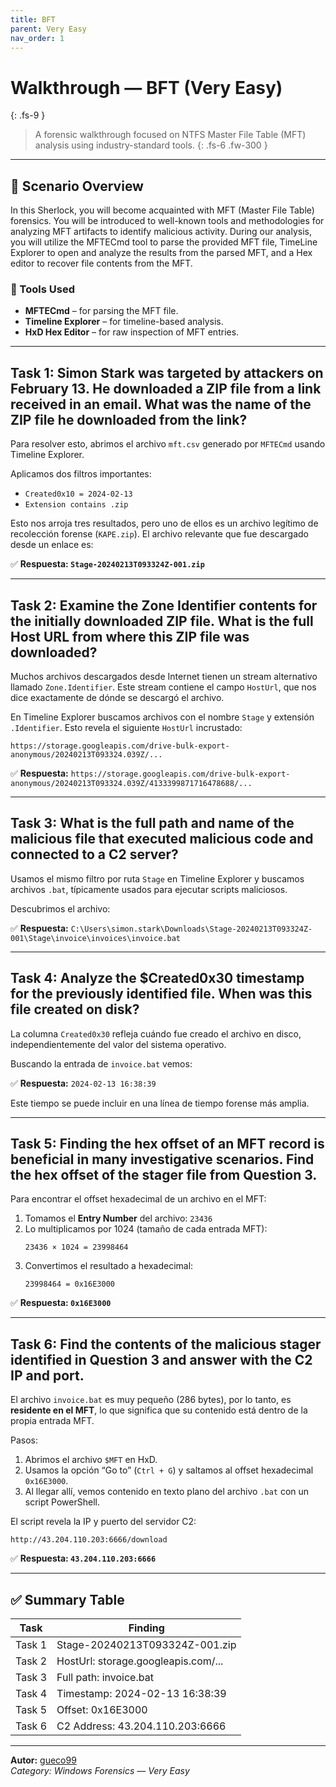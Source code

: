```yaml
---
title: BFT
parent: Very Easy
nav_order: 1
---
```


# Walkthrough — BFT (Very Easy)
{: .fs-9 }

> A forensic walkthrough focused on NTFS Master File Table (MFT) analysis using industry-standard tools.
{: .fs-6 .fw-300 }

---

## 🧭 Scenario Overview

In this Sherlock, you will become acquainted with MFT (Master File Table) forensics. You will be introduced to well-known tools and methodologies for analyzing MFT artifacts to identify malicious activity. During our analysis, you will utilize the MFTECmd tool to parse the provided MFT file, TimeLine Explorer to open and analyze the results from the parsed MFT, and a Hex editor to recover file contents from the MFT.

### 🔧 Tools Used

- **MFTECmd** – for parsing the MFT file.
- **Timeline Explorer** – for timeline-based analysis.
- **HxD Hex Editor** – for raw inspection of MFT entries.

---

## Task 1: Simon Stark was targeted by attackers on February 13. He downloaded a ZIP file from a link received in an email. What was the name of the ZIP file he downloaded from the link?

Para resolver esto, abrimos el archivo `mft.csv` generado por `MFTECmd` usando Timeline Explorer.

Aplicamos dos filtros importantes:
- `Created0x10 = 2024-02-13`
- `Extension contains .zip`

Esto nos arroja tres resultados, pero uno de ellos es un archivo legítimo de recolección forense (`KAPE.zip`). El archivo relevante que fue descargado desde un enlace es:

✅ **Respuesta: `Stage-20240213T093324Z-001.zip`**

---

## Task 2: Examine the Zone Identifier contents for the initially downloaded ZIP file. What is the full Host URL from where this ZIP file was downloaded?

Muchos archivos descargados desde Internet tienen un stream alternativo llamado `Zone.Identifier`. Este stream contiene el campo `HostUrl`, que nos dice exactamente de dónde se descargó el archivo.

En Timeline Explorer buscamos archivos con el nombre `Stage` y extensión `.Identifier`. Esto revela el siguiente `HostUrl` incrustado:

```
https://storage.googleapis.com/drive-bulk-export-anonymous/20240213T093324.039Z/...
```

✅ **Respuesta:**
`https://storage.googleapis.com/drive-bulk-export-anonymous/20240213T093324.039Z/4133399871716478688/...`

---

## Task 3: What is the full path and name of the malicious file that executed malicious code and connected to a C2 server?

Usamos el mismo filtro por ruta `Stage` en Timeline Explorer y buscamos archivos `.bat`, típicamente usados para ejecutar scripts maliciosos.

Descubrimos el archivo:

✅ **Respuesta:**
`C:\Users\simon.stark\Downloads\Stage-20240213T093324Z-001\Stage\invoice\invoices\invoice.bat`

---

## Task 4: Analyze the $Created0x30 timestamp for the previously identified file. When was this file created on disk?

La columna `Created0x30` refleja cuándo fue creado el archivo en disco, independientemente del valor del sistema operativo.

Buscando la entrada de `invoice.bat` vemos:

✅ **Respuesta:**
`2024-02-13 16:38:39`

Este tiempo se puede incluir en una línea de tiempo forense más amplia.

---

## Task 5: Finding the hex offset of an MFT record is beneficial in many investigative scenarios. Find the hex offset of the stager file from Question 3.

Para encontrar el offset hexadecimal de un archivo en el MFT:

1. Tomamos el **Entry Number** del archivo: `23436`
2. Lo multiplicamos por 1024 (tamaño de cada entrada MFT):
   ```
   23436 × 1024 = 23998464
   ```
3. Convertimos el resultado a hexadecimal:
   ```
   23998464 = 0x16E3000
   ```

✅ **Respuesta: `0x16E3000`**

---

## Task 6: Find the contents of the malicious stager identified in Question 3 and answer with the C2 IP and port.

El archivo `invoice.bat` es muy pequeño (286 bytes), por lo tanto, es **residente en el MFT**, lo que significa que su contenido está dentro de la propia entrada MFT.

Pasos:

1. Abrimos el archivo `$MFT` en HxD.
2. Usamos la opción “Go to” (`Ctrl + G`) y saltamos al offset hexadecimal `0x16E3000`.
3. Al llegar allí, vemos contenido en texto plano del archivo `.bat` con un script PowerShell.

El script revela la IP y puerto del servidor C2:

```
http://43.204.110.203:6666/download
```

✅ **Respuesta: `43.204.110.203:6666`**

---

## ✅ Summary Table

| Task | Finding |
|------|---------|
| Task 1 | Stage-20240213T093324Z-001.zip |
| Task 2 | HostUrl: storage.googleapis.com/... |
| Task 3 | Full path: invoice.bat |
| Task 4 | Timestamp: 2024-02-13 16:38:39 |
| Task 5 | Offset: 0x16E3000 |
| Task 6 | C2 Address: 43.204.110.203:6666 |

---

**Autor:** [gueco99](https://github.com/gueco99)   
*Category: Windows Forensics — Very Easy*